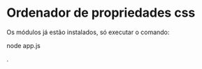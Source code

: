 
# Ordenador de propriedades css

Os módulos já estão instalados, só executar o comando:

node app.js

.




